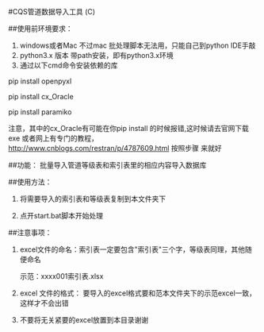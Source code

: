 #CQS管道数据导入工具 (C)

##使用前环境要求：
1. windows或者Mac 不过mac 批处理脚本无法用，只能自己到python IDE手敲
2. python3.x 版本 带path安装，即有python3.x环境
3. 通过以下cmd命令安装依赖的库

  pip install openpyxl
  
  pip install cx_Oracle
  
  pip install paramiko
  
  注意，其中的cx_Oracle有可能在你pip install 的时候报错,这时候请去官网下载exe
  或者网上有专门的教程，http://www.cnblogs.com/restran/p/4787609.html 按照步骤
  来就好

##功能：
批量导入管道等级表和索引表里的相应内容导入数据库

##使用方法：
1. 将需要导入的索引表和等级表复制到本文件夹下

2. 点开start.bat脚本开始处理

##注意事项：
1. excel文件的命名：索引表一定要包含"索引表"三个字，等级表同理，其他随便命名

   示范：xxxx001索引表.xlsx
  
2. excel 文件的格式：
   要导入的excel格式要和范本文件夹下的示范excel一致，这样才不会出错
   
3. 不要将无关紧要的excel放置到本目录谢谢
